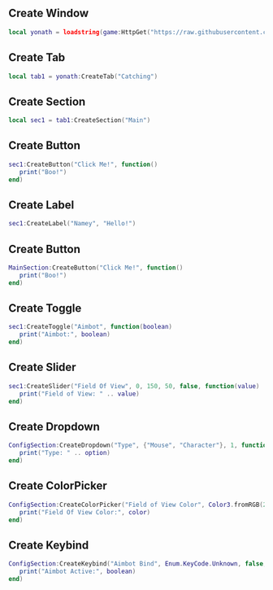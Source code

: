 ## Create Window
```lua
local yonath = loadstring(game:HttpGet("https://raw.githubusercontent.com/ydntsdfprnartytva/sourcead/refs/heads/main/sourcea"))()
```
## Create Tab
```lua
local tab1 = yonath:CreateTab("Catching")
```
## Create Section
```lua
local sec1 = tab1:CreateSection("Main")
```
## Create Button
```lua
sec1:CreateButton("Click Me!", function()
   print("Boo!")    
end)
```
## Create Label
```lua
sec1:CreateLabel("Namey", "Hello!")
```
## Create Button
```lua
MainSection:CreateButton("Click Me!", function()
   print("Boo!")    
end)
```
## Create Toggle
```lua
sec1:CreateToggle("Aimbot", function(boolean)
   print("Aimbot:", boolean)
end)
```
## Create Slider
```lua
sec1:CreateSlider("Field Of View", 0, 150, 50, false, function(value)
   print("Field of View: " .. value)
end)
```
## Create Dropdown
```lua
ConfigSection:CreateDropdown("Type", {"Mouse", "Character"}, 1, function(option)
   print("Type: " .. option)
end)
```
## Create ColorPicker
```lua
ConfigSection:CreateColorPicker("Field of View Color", Color3.fromRGB(255, 255, 255), function(color)
   print("Field Of View Color:", color)
end)
```
## Create Keybind
```lua
ConfigSection:CreateKeybind("Aimbot Bind", Enum.KeyCode.Unknown, false, true, function(boolean)
   print("Aimbot Active:", boolean)
end)
```
